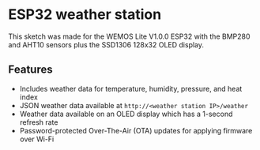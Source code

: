 # ESP32 weather station
This sketch was made for the WEMOS Lite V1.0.0 ESP32 with the BMP280 and AHT10 sensors plus the SSD1306 128x32 OLED display.
## Features
- Includes weather data for temperature, humidity, pressure, and heat index
- JSON weather data available at `http://<weather station IP>/weather`
- Weather data available on an OLED display which has a 1-second refresh rate
- Password-protected Over-The-Air (OTA) updates for applying firmware over Wi-Fi
